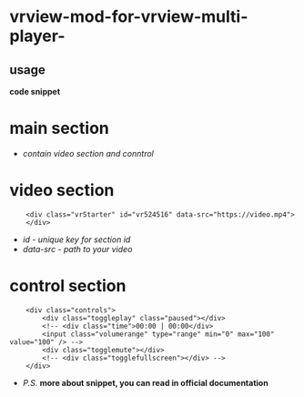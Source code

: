 # vrview-mod-for-vrview-multi-player-
## usage
**code snippet**
# main section
- *contain video section and conntrol*
    <div class="vrBox"> </div>
# video section
        <div class="vrStarter" id="vr524516" data-src="https://video.mp4">  
        </div> 
- *id - unique key for section id*
- *data-src - path to your video*
# control section
        <div class="controls">  
            <div class="toggleplay" class="paused"></div>
            <!-- <div class="time">00:00 | 00:00</div>
            <input class="volumerange" type="range" min="0" max="100" value="100" /> -->
            <div class="togglemute"></div>
            <!-- <div class="togglefullscreen"></div> -->
        </div>
    
    
- *P.S.* **more about snippet, you can read in official documentation**
